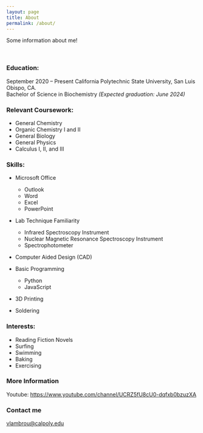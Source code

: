 ```yaml
---
layout: page
title: About
permalink: /about/
---
```


Some information about me!

<br>

### Education:

September 2020 – Present 
California Polytechnic State University, San Luis Obispo, CA.	      
Bachelor of Science in Biochemistry	*(Expected graduation: June 2024)*



### Relevant Coursework: 

- General Chemistry
- Organic Chemistry I and II 
- General Biology
- General Physics
- Calculus I, II, and III




### Skills:

- Microsoft Office
  - Outlook
  - Word
  - Excel
  - PowerPoint 

- Lab Technique Familiarity
  - Infrared Spectroscopy Instrument
  - Nuclear Magnetic Resonance Spectroscopy Instrument
  - Spectrophotometer
- Computer Aided Design (CAD)
- Basic Programming
  - Python
  - JavaScript 
- 3D Printing
- Soldering



### Interests:

- Reading Fiction Novels
- Surfing
- Swimming
- Baking
- Exercising 


### More Information

Youtube: https://www.youtube.com/channel/UCRZ5fU8cU0-dqfxb0bzuzXA 


### Contact me

[vlambrou@calpoly.edu](mailto:vlambrou@calpoly.edu)
